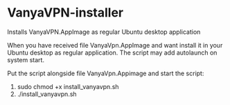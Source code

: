 # VanyaVPN-installer
Installs VanyaVPN.AppImage as regular Ubuntu desktop application

When you have received file VanyaVpn.AppImage and want install it in your Ubuntu desktop as regular application. The script may add autolaunch on system start.

Put the script alongside file VanyaVpn.Appimage and start the script:
1. sudo chmod +x install_vanyavpn.sh
2. ./install_vanyavpn.sh
